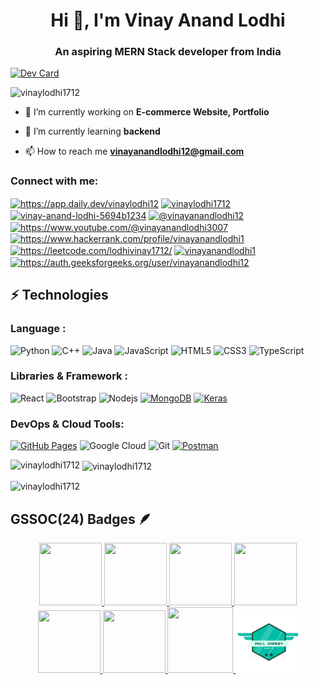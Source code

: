 <h1 align="center">Hi 👋, I'm Vinay Anand Lodhi</h1>
<h3 align="center">An aspiring MERN Stack developer from India</h3>

<a href="https://app.daily.dev/vinaylodhi12"><img src="https://api.daily.dev/devcards/0fe728de1cf84f7cb0ac6b3650216410.png?r=qtf" width="260" alt="Dev Card"/></a>
<p align="left"> <img src="https://komarev.com/ghpvc/?username=vinaylodhi1712&label=Profile%20views&color=0e75b6&style=flat" alt="vinaylodhi1712" /> </p>

- 🔭 I’m currently working on **E-commerce Website, Portfolio**

- 🌱 I’m currently learning **backend**

- 📫 How to reach me **vinayanandlodhi12@gmail.com**

<h3 align="left">Connect with me:</h3>
<p align="left">
<a href="https://dev.to/https://app.daily.dev/vinaylodhi12" target="blank"><img align="center" src="https://raw.githubusercontent.com/rahuldkjain/github-profile-readme-generator/master/src/images/icons/Social/devto.svg" alt="https://app.daily.dev/vinaylodhi12" height="30" width="40" /></a>
<a href="https://twitter.com/vinaylodhi1712" target="blank"><img align="center" src="https://raw.githubusercontent.com/rahuldkjain/github-profile-readme-generator/master/src/images/icons/Social/twitter.svg" alt="vinaylodhi1712" height="30" width="40" /></a>
<a href="https://linkedin.com/in/vinay-anand-lodhi-5694b1234" target="blank"><img align="center" src="https://raw.githubusercontent.com/rahuldkjain/github-profile-readme-generator/master/src/images/icons/Social/linked-in-alt.svg" alt="vinay-anand-lodhi-5694b1234" height="30" width="40" /></a>
<a href="https://medium.com/@vinayanandlodhi12" target="blank"><img align="center" src="https://raw.githubusercontent.com/rahuldkjain/github-profile-readme-generator/master/src/images/icons/Social/medium.svg" alt="@vinayanandlodhi12" height="30" width="40" /></a>
<a href="https://www.youtube.com/c/https://www.youtube.com/@vinayanandlodhi3007" target="blank"><img align="center" src="https://raw.githubusercontent.com/rahuldkjain/github-profile-readme-generator/master/src/images/icons/Social/youtube.svg" alt="https://www.youtube.com/@vinayanandlodhi3007" height="30" width="40" /></a>
<a href="https://www.hackerrank.com/https://www.hackerrank.com/profile/vinayanandlodhi1" target="blank"><img align="center" src="https://raw.githubusercontent.com/rahuldkjain/github-profile-readme-generator/master/src/images/icons/Social/hackerrank.svg" alt="https://www.hackerrank.com/profile/vinayanandlodhi1" height="30" width="40" /></a>
<a href="https://www.leetcode.com/https://leetcode.com/lodhivinay1712/" target="blank"><img align="center" src="https://raw.githubusercontent.com/rahuldkjain/github-profile-readme-generator/master/src/images/icons/Social/leet-code.svg" alt="https://leetcode.com/lodhivinay1712/" height="30" width="40" /></a>
<a href="https://www.hackerearth.com/vinayanandlodhi1" target="blank"><img align="center" src="https://raw.githubusercontent.com/rahuldkjain/github-profile-readme-generator/master/src/images/icons/Social/hackerearth.svg" alt="vinayanandlodhi1" height="30" width="40" /></a>
<a href="https://auth.geeksforgeeks.org/user/https://auth.geeksforgeeks.org/user/vinayanandlodhi12" target="blank"><img align="center" src="https://raw.githubusercontent.com/rahuldkjain/github-profile-readme-generator/master/src/images/icons/Social/geeks-for-geeks.svg" alt="https://auth.geeksforgeeks.org/user/vinayanandlodhi12" height="30" width="40" /></a>
</p>

## ⚡ Technologies

### Language :
![Python](https://img.shields.io/badge/-Python-black?style=flat-square&logo=Python)
![C++](https://img.shields.io/badge/-C++-00599C?style=flat-square&logo=c)
![Java](https://img.shields.io/badge/-Java-00599C?style=flat-square&logo=Java)
![JavaScript](https://img.shields.io/badge/-JavaScript-black?style=flat-square&logo=javascript)
![HTML5](https://img.shields.io/badge/-HTML5-E34F26?style=flat-square&logo=html5&logoColor=white)
![CSS3](https://img.shields.io/badge/-CSS3-1572B6?style=flat-square&logo=css3)
![TypeScript](https://img.shields.io/badge/-TypeScript-007ACC?style=flat-square&logo=typescript)


### Libraries & Framework :

![React](https://img.shields.io/badge/-React-black?style=flat-square&logo=react)
![Bootstrap](https://img.shields.io/badge/-Bootstrap-563D7C?style=flat-square&logo=bootstrap)
![Nodejs](https://img.shields.io/badge/-Nodejs-black?style=flat-square&logo=Node.js)
<a href="#"><img alt="MongoDB" src ="https://img.shields.io/badge/MongoDB-%234ea94b.svg?logo=mongodb&logoColor=white"></a>
<a href="#"><img alt="Keras" src="https://img.shields.io/badge/Tailwind%20-%23D00000.svg?logo=Tailwind&logoColor=white"></a>

### DevOps & Cloud Tools:

<a href="#"><img alt="GitHub Pages" src="https://img.shields.io/badge/GitHub%20Pages-%23327FC7.svg?logo=github&logoColor=white"></a>
![Google Cloud](https://img.shields.io/badge/Google%20Cloud-black?style=flat-square&logo=google-cloud)
![Git](https://img.shields.io/badge/-Git-black?style=flat-square&logo=git)
<a href="#"><img alt="Postman" src="https://img.shields.io/badge/Postman-FF6C37?logo=postman&logoColor=white"></a>

<p><img align="left" src="https://github-readme-stats.vercel.app/api/top-langs?username=vinaylodhi1712&show_icons=true&locale=en&layout=compact" alt="vinaylodhi1712" /></p>

<p>&nbsp;<img align="center" src="https://github-readme-stats.vercel.app/api?username=vinaylodhi1712&show_icons=true&locale=en" alt="vinaylodhi1712" /></p>

<p><img align="center" src="https://github-readme-streak-stats.herokuapp.com/?user=vinaylodhi1712&" alt="vinaylodhi1712" /></p>

## GSSOC(24) Badges 🪶
<div style='display:flex; align-items:center; gap: 10px;' align='center'><a href="https://gssoc.girlscript.tech/leaderboard">
<img src="https://raw.githubusercontent.com/GSSoC24/Postman-Challenge/main/docs/assets/Postman%20White.png" width="100px" height="100px" />
  <img src="https://raw.githubusercontent.com/GSSoC24/Postman-Challenge/main/docs/assets/1.png" width="100px" height="100px" />
  <img src="https://raw.githubusercontent.com/GSSoC24/Postman-Challenge/main/docs/assets/2.png" width="100px" height="100px" />
  <img src="https://raw.githubusercontent.com/GSSoC24/Postman-Challenge/main/docs/assets/3.png" width="100px" height="100px" />
  <img src="https://raw.githubusercontent.com/GSSoC24/Postman-Challenge/main/docs/assets/4.png" width="100px" height="100px" />
  <img src="https://raw.githubusercontent.com/GSSoC24/Postman-Challenge/main/docs/assets/5.png" width="100px" height="100px" />
  <img src="https://raw.githubusercontent.com/GSSoC24/Postman-Challenge/main/docs/assets/6.png" width="105px" height="105px" />
  <img src="https://raw.githubusercontent.com/GSSoC24/Contributor/refs/heads/main/assets/Pull%20Expert.png" width="100px" height="100px" /></a>
</div>
